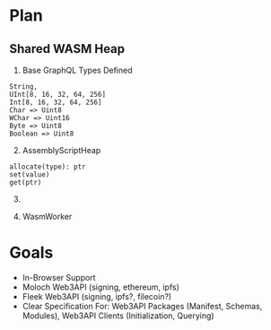 # Plan
## Shared WASM Heap
1. Base GraphQL Types Defined
```
String,
UInt[8, 16, 32, 64, 256]
Int[8, 16, 32, 64, 256]
Char => Uint8
WChar => Uint16
Byte => Uint8
Boolean => Uint8
```

2. AssemblyScriptHeap
```
allocate(type): ptr
set(value)
get(ptr)
```

3. 

3. WasmWorker












# Goals
- In-Browser Support
- Moloch Web3API (signing, ethereum, ipfs)
- Fleek Web3API (signing, ipfs?, filecoin?)
- Clear Specification For: Web3API Packages (Manifest, Schemas, Modules), Web3API Clients (Initialization, Querying)
